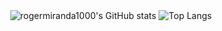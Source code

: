 <div align="center">
  <img src="https://github-readme-stats.vercel.app/api?username=rogermiranda1000&show_icons=true&theme=github_dark" alt="rogermiranda1000's GitHub stats" />
  <img src="https://github-readme-stats.vercel.app/api/top-langs/?username=rogermiranda1000&hide=html&layout=compact&theme=github_dark&exclude_repo=WatchWolf-Tester" alt="Top Langs" />
</div>
